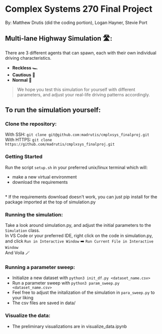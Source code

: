 # Complex Systems 270 Final Project
By: Matthew Drutis (did the coding portion), Logan Hayner, Stevie Port

## Multi-lane Highway Simulation 🛣️:

There are 3 different agents that can spawn, each with their own individual driving characteristics.
- **Reckless** 🏎️
- **Cautious** 👵
- **Normal** 🚙

> We hope you test this simulation for yourself with different parameters, and adjust your real-life driving patterns accordingly.
## To run the simulation yourself:
### Clone the repository:
With SSH:
`git clone git@github.com:madrutis/cmplxsys_finalproj.git`<br>
With HTTPS:
`git clone https://github.com/madrutis/cmplxsys_finalproj.git`

### Getting Started
Run the script `setup.sh` in your preferred unix/linux terminal which will:
- make a new virtual environment
- download the requirements
<br>
* If the requirements download doesn't work, you can just pip install <package> for the package imported at the top of simulation.py

### Running the simulation:
Take a look around simulation.py, and adjust the initial parameters to the `Simulation` class.<br>
In VS Code or your preferred IDE, right click on the code in simulation.py, and click `Run in Interactive Window` ➡️ `Run Current File in Interactive Window`<br>
And Voila 🪄

### Running a parameter sweep:
- Initialize a new dataset with `python3 init_df.py <dataset_name.csv>`
- Run a parameter sweep with `python3 param_sweep.py <dataset_name.csv>`
- Feel free to adjust the initalization of the simulation in `para_sweep.py` to your liking
- The csv files are saved in data/

### Visualize the data:
- The preliminary visualizations are in visualize_data.ipynb
